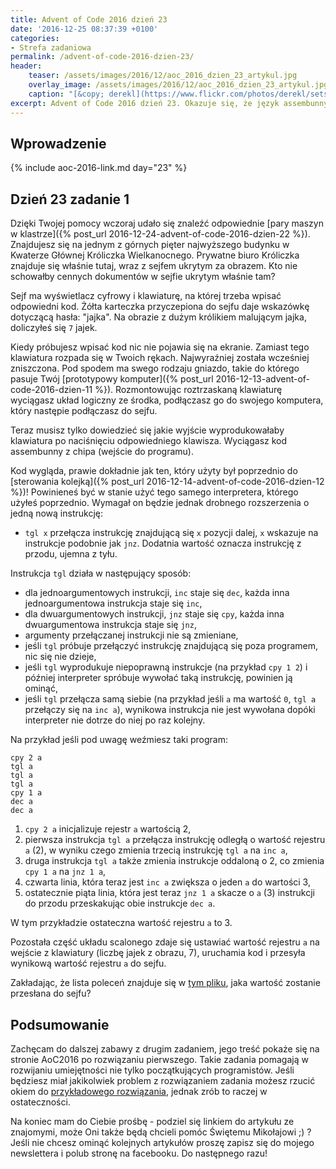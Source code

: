 ```yaml
---
title: Advent of Code 2016 dzień 23
date: '2016-12-25 08:37:39 +0100'
categories:
- Strefa zadaniowa
permalink: /advent-of-code-2016-dzien-23/
header:
    teaser: /assets/images/2016/12/aoc_2016_dzien_23_artykul.jpg
    overlay_image: /assets/images/2016/12/aoc_2016_dzien_23_artykul.jpg
    caption: "[&copy; derekl](https://www.flickr.com/photos/derekl/sets/72157649148835567)"
excerpt: Advent of Code 2016 dzień 23. Okazuje się, że język assembunny, dla którego emulator potrzebny był w dniu 12 jest bardziej rozbudowany. Musisz rozszerzyć swój emulator o dodatkową instrukcję.
---
```


## Wprowadzenie

{% include aoc-2016-link.md day="23" %}

## Dzień 23 zadanie 1

Dzięki Twojej pomocy wczoraj udało się znaleźć odpowiednie [pary maszyn w klastrze]({% post_url 2016-12-24-advent-of-code-2016-dzien-22 %}). Znajdujesz się na jednym z górnych pięter najwyższego budynku w Kwaterze Głównej Króliczka Wielkanocnego. Prywatne biuro Króliczka znajduje się właśnie tutaj, wraz z sejfem ukrytym za obrazem. Kto nie schowałby cennych dokumentów w sejfie ukrytym właśnie tam?

Sejf ma wyświetlacz cyfrowy i klawiaturę, na której trzeba wpisać odpowiedni kod. Żółta karteczka przyczepiona do sejfu daje wskazówkę dotyczącą hasła: "jajka". Na obrazie z dużym królikiem malującym jajka, doliczyłeś się `7` jajek.

Kiedy próbujesz wpisać kod nic nie pojawia się na ekranie. Zamiast tego klawiatura rozpada się w Twoich rękach. Najwyraźniej została wcześniej zniszczona. Pod spodem ma swego rodzaju gniazdo, takie do którego pasuje Twój [prototypowy komputer]({% post_url 2016-12-13-advent-of-code-2016-dzien-11 %}). Rozmontowując roztrzaskaną klawiaturę wyciągasz układ logiczny ze środka, podłączasz go do swojego komputera, który następie podłączasz do sejfu.

Teraz musisz tylko dowiedzieć się jakie wyjście wyprodukowałaby klawiatura po naciśnięciu odpowiedniego klawisza. Wyciągasz kod assembunny z chipa (wejście do programu).

Kod wygląda, prawie dokładnie jak ten, który użyty był poprzednio do [sterowania kolejką]({% post_url 2016-12-14-advent-of-code-2016-dzien-12 %})! Powinieneś być w stanie użyć tego samego interpretera, którego użyłeś poprzednio. Wymagał on będzie jednak drobnego rozszerzenia o jedną nową instrukcję:

- `tgl x` przełącza instrukcję znajdującą się `x` pozycji dalej, `x` wskazuje na instrukcje podobnie jak `jnz`. Dodatnia wartość oznacza instrukcję z przodu, ujemna z tyłu.

Instrukcja `tgl` działa w następujący sposób:
- dla jednoargumentowych instrukcji, `inc` staje się `dec`, każda inna jednoargumentowa instrukcja staje się `inc`,
- dla dwuargumentowych instrukcji, `jnz` staje się `cpy`, każda inna dwuargumentowa instrukcja staje się `jnz`,
- argumenty przełączanej instrukcji nie są zmieniane,
- jeśli `tgl` próbuje przełączyć instrukcję znajdującą się poza programem, nic się nie dzieje,
- jeśli `tgl` wyprodukuje niepoprawną instrukcje (na przykład `cpy 1 2`) i później interpreter spróbuje wywołać taką instrukcję, powinien ją ominąć,
- jeśli `tgl` przełącza samą siebie (na przykład jeśli `a` ma wartość `0`, `tgl a` przełączy się na `inc a`), wynikowa instrukcja nie jest wywołana dopóki interpreter nie dotrze do niej po raz kolejny.

Na przykład jeśli pod uwagę weźmiesz taki program:

    cpy 2 a
    tgl a
    tgl a
    tgl a
    cpy 1 a
    dec a
    dec a

1. `cpy 2 a` inicjalizuje rejestr `a` wartością 2,
2. pierwsza instrukcja `tgl a` przełącza instrukcję odległą o wartość rejestru `a` (2), w wyniku czego zmienia trzecią instrukcję `tgl a` na `inc a`,
3. druga instrukcja `tgl a` także zmienia instrukcje oddaloną o 2, co zmienia `cpy 1 a` na `jnz 1 a`,
4. czwarta linia, która teraz jest `inc a` zwiększa o jeden `a` do wartości 3,
5. ostatecznie piąta linia, która jest teraz `jnz 1 a` skacze o `a` (3) instrukcji do przodu przeskakując obie instrukcje `dec a`.

W tym przykładzie ostateczna wartość rejestru `a` to 3.

Pozostała część układu scalonego zdaje się ustawiać wartość rejestru `a` na wejście z klawiatury (liczbę jajek z obrazu, 7), uruchamia kod i przesyła wynikową wartość rejestru `a` do sejfu.

Zakładając, że lista poleceń znajduje się w [tym pliku](https://raw.githubusercontent.com/SamouczekProgramisty/StrefaZadaniowaSamouka/master/05_aoc_2016/src/main/test/resources/day23_input.txt), jaka wartość zostanie przesłana do sejfu?

## Podsumowanie

Zachęcam do dalszej zabawy z drugim zadaniem, jego treść pokaże się na stronie AoC2016 po rozwiązaniu pierwszego. Takie zadania pomagają w rozwijaniu umiejętności nie tylko początkujących programistów. Jeśli będziesz miał jakikolwiek problem z rozwiązaniem zadania możesz rzucić okiem do [przykładowego rozwiązania](https://github.com/SamouczekProgramisty/StrefaZadaniowaSamouka/tree/master/05_aoc_2016/src/main/java/pl/samouczekprogramisty/szs/aoc2016/day23), jednak zrób to raczej w ostateczności.

Na koniec mam do Ciebie prośbę - podziel się linkiem do artykułu ze znajomymi, może Oni także będą chcieli pomóc Świętemu Mikołajowi ;) ? Jeśli nie chcesz ominąć kolejnych artykułów proszę zapisz się do mojego newslettera i polub stronę na facebooku. Do następnego razu!
